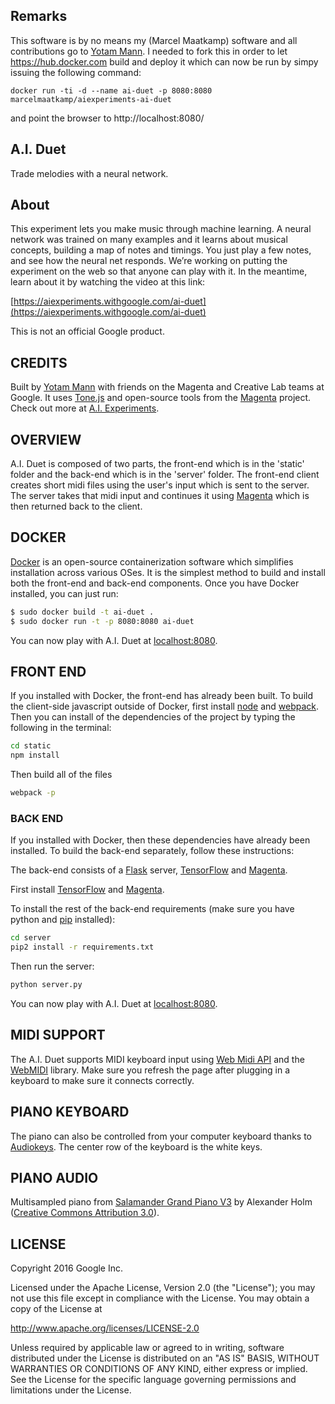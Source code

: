 ## Remarks

This software is by no means my (Marcel Maatkamp) software and all contributions go to [Yotam Mann](https://github.com/tambien). I needed to fork this in order to let https://hub.docker.com build and deploy it which can now be run by simpy issuing the following command:
```
docker run -ti -d --name ai-duet -p 8080:8080 marcelmaatkamp/aiexperiments-ai-duet
```
and point the browser to http://localhost:8080/

## A.I. Duet
Trade melodies with a neural network.

## About

This experiment lets you make music through machine learning. A neural network was trained on many examples and it learns about musical concepts, building a map of notes and timings. You just play a few notes, and see how the neural net responds. We’re working on putting the experiment on the web so that anyone can play with it. In the meantime, learn about it by watching the video at this link:

[https://aiexperiments.withgoogle.com/ai-duet](https://aiexperiments.withgoogle.com/ai-duet)

This is not an official Google product.

## CREDITS

Built by [Yotam Mann](https://github.com/tambien) with friends on the Magenta and Creative Lab teams at Google. It uses [Tone.js](https://github.com/Tonejs/Tone.js) and open-source tools from the [Magenta](https://github.com/tensorflow/magenta) project. Check out more at [A.I. Experiments](https://aiexperiments.withgoogle.com).

## OVERVIEW

A.I. Duet is composed of two parts, the front-end which is in the 'static' folder and the back-end which is in the 'server' folder. The front-end client creates short midi files using the user's input which is sent to the server. The server takes that midi input and continues it using [Magenta](https://github.com/tensorflow/magenta) which is then returned back to the client. 

## DOCKER

[Docker](https://www.docker.com/) is an open-source containerization software which simplifies installation across various OSes. It is the simplest method to build and install both the front-end and back-end components. Once you have Docker installed, you can just run: 

```bash
$ sudo docker build -t ai-duet .
$ sudo docker run -t -p 8080:8080 ai-duet
```

You can now play with A.I. Duet at [localhost:8080](http://localhost:8080).

## FRONT END

If you installed with Docker, the front-end has already been built. To build the client-side javascript outside of Docker, first install [node](https://nodejs.org) and [webpack](https://webpack.github.io/). Then you can install of the dependencies of the project by typing the following in the terminal: 

```bash
cd static
npm install
```

Then build all of the files

```bash
webpack -p
```

### BACK END

If you installed with Docker, then these dependencies have already been installed. To build the back-end separately, follow these instructions: 

The back-end consists of a [Flask](http://flask.pocoo.org/) server, [TensorFlow](https://www.tensorflow.org/) and [Magenta](https://github.com/tensorflow/magenta). 

First install [TensorFlow](https://www.tensorflow.org/versions/master/get_started/os_setup.html) and [Magenta](https://github.com/tensorflow/magenta#installation).

To install the rest of the back-end requirements (make sure you have python and [pip](https://pip.pypa.io/en/stable/installing/) installed):

```bash
cd server
pip2 install -r requirements.txt
```

Then run the server:

```bash
python server.py
```

You can now play with A.I. Duet at [localhost:8080](http://localhost:8080).

## MIDI SUPPORT

The A.I. Duet supports MIDI keyboard input using [Web Midi API](https://webaudio.github.io/web-midi-api/) and the [WebMIDI](https://github.com/cotejp/webmidi) library. Make sure you refresh the page after plugging in a keyboard to make sure it connects correctly. 

## PIANO KEYBOARD

The piano can also be controlled from your computer keyboard thanks to [Audiokeys](https://github.com/kylestetz/AudioKeys). The center row of the keyboard is the white keys.

## PIANO AUDIO

Multisampled piano from [Salamander Grand Piano V3](https://archive.org/details/SalamanderGrandPianoV3) by Alexander Holm ([Creative Commons Attribution 3.0](https://creativecommons.org/licenses/by/3.0/)).

## LICENSE

Copyright 2016 Google Inc.

Licensed under the Apache License, Version 2.0 (the "License");
you may not use this file except in compliance with the License.
You may obtain a copy of the License at

http://www.apache.org/licenses/LICENSE-2.0

Unless required by applicable law or agreed to in writing, software
distributed under the License is distributed on an "AS IS" BASIS,
WITHOUT WARRANTIES OR CONDITIONS OF ANY KIND, either express or implied.
See the License for the specific language governing permissions and
limitations under the License.
